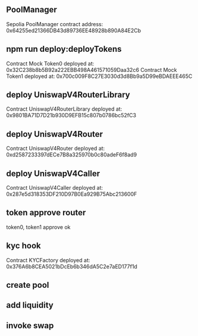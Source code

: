 ## PoolManager
Sepolia PoolManager contract address: 0x64255ed21366DB43d89736EE48928b890A84E2Cb

## npm run deploy:deployTokens
Contract Mock Token0 deployed at: 0x32C238b8b5B92a222EBB498A461571059Daa32c6
Contract Mock Token1 deployed at: 0x700c009F8C27E3030d3d8Bb9a5D99eBDAEEE465C

## deploy UniswapV4RouterLibrary

Contract UniswapV4RouterLibrary  deployed at: 0x9801BA71D7D21b930D9EFB15c807b0786bc52fC3

## deploy UniswapV4Router

Contract UniswapV4Router deployed at: 0xd2587233397dECe7B8a325970b0c80adeF6f8ad9

## deploy UniswapV4Caller

Contract UniswapV4Caller deployed at: 0x287e5d318353DF210D97B0Ea929B75Abc213600F

## token approve router
token0, token1 approve ok

## kyc hook
Contract KYCFactory deployed at: 0x376A6b8CEA5021bDcEb6b346dA5C2e7aED177f1d


## create pool

## add liquidity

 ## invoke swap

